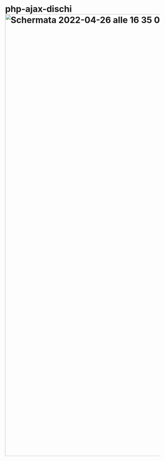# php-ajax-dischi<img width="1440" alt="Schermata 2022-04-26 alle 16 35 07" src="https://user-images.githubusercontent.com/93378720/165324776-7b8936ae-2219-44e2-b208-1ed2852747cc.png">
